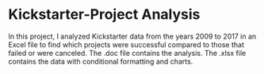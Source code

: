 # Kickstarter-Project Analysis
In this project, I analyzed Kickstarter data from the years 2009 to 2017 in an Excel file to find which projects were successful compared to those that failed or were canceled. The .doc file contains the analysis. The .xlsx file contains the data with conditional formatting and charts.


